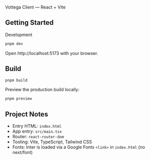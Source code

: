 Vottega Client — React + Vite

## Getting Started

Development

```bash
pnpm dev
```

Open http://localhost:5173 with your browser.

## Build

```bash
pnpm build
```

Preview the production build locally:

```bash
pnpm preview
```

## Project Notes

- Entry HTML: `index.html`
- App entry: `src/main.tsx`
- Router: `react-router-dom`
- Tooling: Vite, TypeScript, Tailwind CSS
- Fonts: Inter is loaded via a Google Fonts `<link>` in `index.html` (no next/font)
